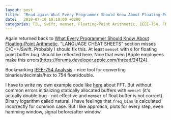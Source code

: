 ```yaml
---
layout: post
title:  "Read again What Every Programmer Should Know About Floating-Point Arithmetic; Watched IEEE-754 Analysis; Example code for FFT"
date:   2019-07-10 19:10:00 +0200
categories: TIL, Swift, memset, Floating-Point Arithmetic, IEEE-754, FFT, Fast Fourier Transfer
---
```

Again returned back to [What Every Programmer Should Know About Floating-Point Arithmetic](https://floating-point-gui.de). "LANGUAGE CHEAT SHEETS" section misses C/C++/Swift. Probably I should fix this. At least `memset` with `0` for floating point buffer bug should be reflected here. Nice that even [Apple employees make this errors(https://forums.developer.apple.com/thread/24124).

Bookmarking [IEEE-754 Analysis](https://babbage.cs.qc.cuny.edu/IEEE-754/index.xhtml) - nice tool for converting binaries/decimals/hex to 754 float/double.

I have to write my own example code like [here](https://qiita.com/Talokay/items/5fbaa181a4c4e16dd575) about FFT. But without common errors initializing statically allocated buffers with `memset` (it's actually double bug - not effective and `memset` of float buffer is not correct). Binary logarithm called natural. I have feelings that `freq_bins` is calculated incorrectly for common case. But I like approach, plots for every step, even hamming window, signal before/after window.
